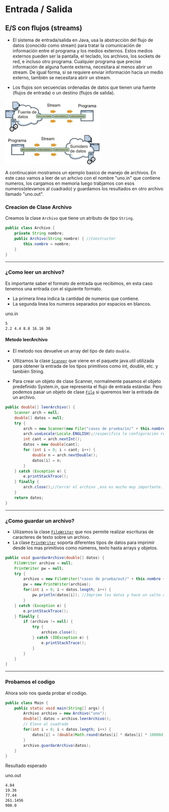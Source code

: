 # Entrada / Salida 
## E/S con flujos (streams)
- El sistema de entrada/salida en Java, usa la abstracción del flujo de datos (conocido como stream) para tratar la comunicación de información entre el programa y los medios externos. Estos medios externos pueden ser la pantalla, el teclado, los archivos, los sockets de red, e incluso otro programa. Cualquier programa que precise información de alguna fuente externa, necesitara al menos abrir un stream. De igual forma, si se requiere enviar información hacia un medio externo, también se necesitara abrir un stream.

- Los flujos son secuencias ordenadas de datos que tienen una fuente (flujos de entrada) o un destino (flujos de salida).

![](img.jpg)

A continucaion mostramos un ejemplo basico de manejo de archivos. En este caso vamos a leer de un arhcivo con el nombre "uno.in" que contiene numeros, los cargamos en memoria  luego trabjamos con esos numeros(elevamos al cuadrado) y guardamos los resultados en otro archivo llamado "uno.out".

### Creacion de Clase Archivo

Creamos la clase `Archivo` que tiene un atributo de tipo `String`.

```java
public class Archivo {
	private String nombre;
	public Archivo(String nombre) { //Constructor
		this.nombre = nombre;
	}
}
```
***
### ¿Como leer un archivo?
Es importante saber el formato de entrada que recibimos, en esta caso tenemos una entrada con el siguiente formato.
- La primera linea indica la cantidad de numeros que contiene.
- La segunda linea los numeros separados por espacios en blancos.

uno.in
```
5
2.2 4.4 8.8 16.16 30
```
#### Metodo leerArchivo
- El metodo nos devuelve un array del tipo de dato `double`.

- Utlizamos la clase [`Scanner`](https://docs.oracle.com/javase/7/docs/api/java/util/Scanner.html) que viene en el paquete java.util utilizada para obtener la entrada de los tipos primitivos como int, double, etc. y también String.

- Para crear un objeto de clase Scanner, normalmente pasamos el objeto predefinido System.in, que representa el flujo de entrada estándar. Pero podemos pasar un objeto de clase [`File`](https://docs.oracle.com/javase/7/docs/api/java/io/File.html) si queremos leer la entrada de un archivo.

```java
public double[] leerArchivo() {
	Scanner arch = null;
	double[] datos = null;
	try {
		arch = new Scanner(new File("casos de prueba/in/" + this.nombre + ".in"));
		arch.useLocale(Locale.ENGLISH);//especifica la configuración regional que se va a utilizar
		int cant = arch.nextInt();
		datos = new double[cant];
		for (int i = 0; i < cant; i++) {
			double n = arch.nextDouble();
			datos[i] = n;
		}
	} catch (Exception e) {
		e.printStackTrace();
	} finally {
		arch.close();//Cerrar el archivo ,eso es mucho muy importante.
	}
	return datos;
}
```
***
### ¿Como guardar un archivo?
- Uilizamos la clase [`FileWriter`](https://docs.oracle.com/javase/7/docs/api/java/io/FileWriter.html) que nos permite realizar escrituras de caracteres de texto sobre un archivo.
- La clase [`PrintWriter`](https://docs.oracle.com/javase/7/docs/api/java/io/PrintWriter.html) soporta diferentes tipos de datos para imprimir desde los mas primitivos como números, texto hasta arrays y objetos.

```java
public void guardarArchivo(double[] datos) {
	FileWriter archivo = null;
	PrintWriter pw = null;
	try {
		archivo = new FileWriter("casos de prueba/out/" + this.nombre + ".out");
		pw = new PrintWriter(archivo);
		for(int i = 0; i < datos.length; i++) {
			pw.println(datos[i]); //Imprime los datos y hace un salto de linea.
		}
	} catch (Exception e) {
		e.printStackTrace();
	} finally {
		if (archivo != null) {
			try {
				archivo.close();
			} catch (IOException e) {
				e.printStackTrace();
			}
		}
	}
}
```
***
### Probamos el codigo

Ahora solo nos queda probar el codigo.

```java
public class Main {
	public static void main(String[] args) {
		Archivo archivo = new Archivo("uno");
		double[] datos = archivo.leerArchivo();
		// Elevo al cuadrado
		for(int i = 0; i < datos.length; i++) {
			datos[i] = (double)Math.round(datos[i] * datos[i] * 10000d) / 10000d;
		}
		archivo.guardarArchivo(datos);
	}
}
```

Resultado esperado

uno.out
```
4.84
19.36
77.44
261.1456
900.0
```
